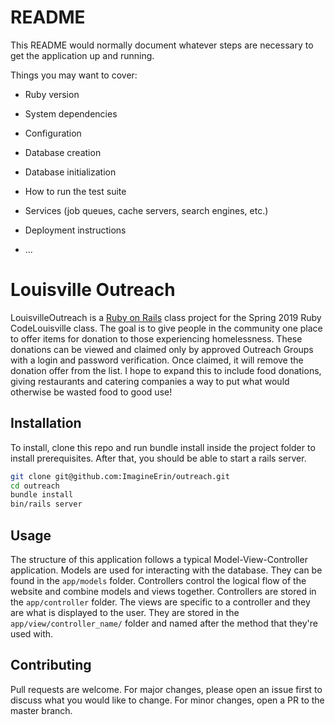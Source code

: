 # README

This README would normally document whatever steps are necessary to get the
application up and running.

Things you may want to cover:

* Ruby version

* System dependencies

* Configuration

* Database creation

* Database initialization

* How to run the test suite

* Services (job queues, cache servers, search engines, etc.)

* Deployment instructions

* ...
# Louisville Outreach

LouisvilleOutreach is a [Ruby on Rails](https://rubyonrails.org/) class project for the
Spring 2019 Ruby CodeLouisville class. The goal is to give people in the community one place to offer items for donation to those experiencing homelessness. These donations can be viewed and claimed only by approved Outreach Groups with a login and password verification. Once claimed, it will remove the donation offer from the list. I hope to expand this to include food donations, giving restaurants and catering companies a way to put what would otherwise be wasted food to good use!



## Installation

To install, clone this repo and run bundle install inside the project folder to
install prerequisites.  After that, you should be able to start a rails server.

```bash
git clone git@github.com:ImagineErin/outreach.git
cd outreach
bundle install
bin/rails server
```

## Usage

The structure of this application follows a typical Model-View-Controller
application.  Models are used for interacting with the database.  They can
be found in the `app/models` folder.  Controllers control the logical flow of
the website and combine models and views together.  Controllers are stored in
the `app/controller` folder. The views are specific to a controller and they are
what is displayed to the user.  They are stored in the
`app/view/controller_name/` folder and named after the method that they're used
with.

## Contributing
Pull requests are welcome. For major changes, please open an issue first to discuss what you would like to change.  For minor changes, open a PR to the master branch.
